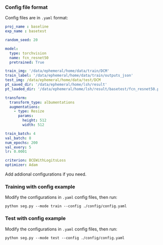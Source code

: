 ### Config file format
Config files are in `.yaml` format:
```yaml
proj_name : baseline
exp_name : basetest

random_seed: 20

model:
  type: torchvision
  name: fcn_resnet50
  pretrained: True

train_img: '/data/ephemeral/home/data/train/DCM'
train_label: '/data/ephemeral/home/data/train/outputs_json'
test_img: /data/ephemeral/home/data/test/DCM
pt_saved_dir: '/data/ephemeral/home/lsh/result'
pt_loaded_dir: '/data/ephemeral/home/lsh/result/basetest/fcn_resnet50.pt'

transform:
  transform_type: albumentations
  augmentations:
    - type: Resize
      params:
        height: 512
        width: 512

train_batch: 4
val_batch: 8
num_epochs: 200
val_every: 5
lr: 0.0001

criterion: BCEWithLogitsLoss
optimizer: Adam

```

Add addional configurations if you need.

### Training with config example
Modify the configurations in `.yaml` config files, then run:

  ```
  python seg.py --mode train --config ./config/config.yaml
  ```


### Test with config example
Modify the configurations in `.yaml` config files, then run:

  ```
  python seg.py --mode test --config ./config/config.yaml
  ```
